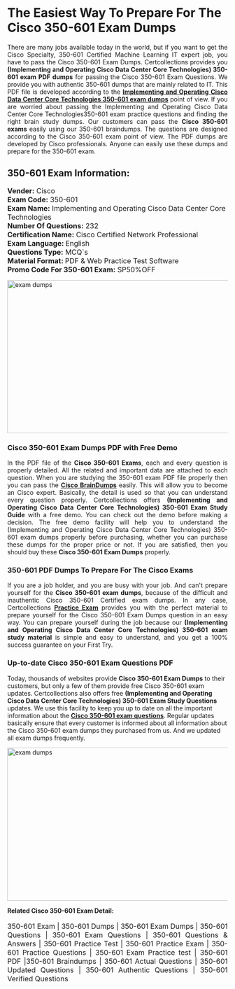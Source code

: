 <h1>The Easiest Way To Prepare For The Cisco 350-601 Exam Dumps</h1> <p style="text-align:justify">There are many jobs available today in the world, but if you want to get the Cisco Specialty, 350-601 Certified Machine Learning IT expert job, you have to pass the Cisco 350-601 Exam Dumps. Certcollections provides you <strong>(Implementing and Operating Cisco Data Center Core Technologies) 350-601 exam PDF dumps</strong> for passing the Cisco 350-601 Exam Questions. We provide you with authentic 350-601 dumps that are mainly related to IT. This PDF file is developed according to the <a href="https://www.certsofficial.com/cisco/350-601-questions"><strong>Implementing and Operating Cisco Data Center Core Technologies 350-601 exam dumps</strong></a> point of view. If you are worried about passing the Implementing and Operating Cisco Data Center Core Technologies350-601 exam practice questions and finding the right brain study dumps. Our customers can pass the <strong>Cisco 350-601 exams </strong>easily using our 350-601 braindumps. The questions are designed according to the Cisco 350-601 exam point of view. The PDF dumps are developed by Cisco professionals. Anyone can easily use these dumps and prepare for the 350-601 exam.</p> <h2><strong>350-601 Exam Information:</strong></h2> <p><span style="font-size:16px"><strong>Vender:</strong> Cisco<br /> <strong>Exam Code:</strong> 350-601<br /> <strong>Exam Name:</strong> Implementing and Operating Cisco Data Center Core Technologies<br /> <strong>Number Of Questions:</strong> 232<br /> <strong>Certification Name:</strong> Cisco Certified Network Professional<br /> <strong>Exam Language: </strong>English<br /> <strong>Questions Type:</strong> MCQ`s<br /> <strong>Material Format: </strong>PDF & Web Practice Test Software<br /> <strong>Promo Code For 350-601 Exam:</strong> SP50%OFF</span></p> <p><a href="https://www.certsofficial.com/cisco/350-601-questions" rel="no-follow"><img alt="exam dumps" src="https://www.certcollections.com/uploads/content/certsofficial.jpg" style="height:350px; width:750px" /></a></p> <h3><strong>Cisco 350-601 Exam Dumps PDF with Free Demo</strong></h3> <p style="text-align:justify">In the PDF file of the <strong>Cisco 350-601 Exams</strong>, each and every question is properly detailed. All the related and important data are attached to each question. When you are studying the 350-601 exam PDF file properly then you can pass the <a href="https://www.certsofficial.com/cisco-dumps"><strong>Cisco BrainDumps</strong></a> easily. This will allow you to become an Cisco expert. Basically, the detail is used so that you can understand every question properly. Certcollections offers <strong>(Implementing and Operating Cisco Data Center Core Technologies) 350-601 Exam Study Guide</strong> with a free demo. You can check out the demo before making a decision. The free demo facility will help you to understand the (Implementing and Operating Cisco Data Center Core Technologies) 350-601 exam dumps properly before purchasing, whether you can purchase these dumps for the proper price or not. If you are satisfied, then you should buy these <strong>Cisco 350-601 Exam Dumps</strong> properly.</p> <h3><strong>350-601 PDF Dumps To Prepare For The Cisco Exams</strong></h3> <p style="text-align:justify">If you are a job holder, and you are busy with your job. And can't prepare yourself for the <strong>Cisco 350-601 exam dumps</strong>, because of the difficult and inauthentic Cisco 350-601 Certified exam dumps. In any case, Certcollections <strong><a href="https://www.certsofficial.com/">Practice Exam</a></strong> provides you with the perfect material to prepare yourself for the Cisco 350-601 Exam Dumps question in an easy way. You can prepare yourself during the job because our <strong>(Implementing and Operating Cisco Data Center Core Technologies) 350-601 exam study material</strong> is simple and easy to understand, and you get a 100% success guarantee on your First Try.</p> <h3><strong>Up-to-date Cisco 350-601 Exam Questions PDF</strong></h3> <p>Today, thousands of websites provide <strong>Cisco 350-601 Exam Dumps</strong> to their customers, but only a few of them provide free Cisco 350-601 exam updates. Certcollections also offers free <strong>(Implementing and Operating Cisco Data Center Core Technologies) 350-601 Exam Study Questions</strong> updates. We use this facility to keep you up to date on all the important information about the <a href="https://www.certsofficial.com/cisco/350-601-questions"><strong>Cisco 350-601 exam questions</strong></a>. Regular updates basically ensure that every customer is informed about all information about the Cisco 350-601 exam dumps they purchased from us. And we updated all exam dumps frequently.</p> <p><a href="https://www.certsofficial.com/cisco/350-601-questions"><img alt="exam dumps " src="https://www.certcollections.com/uploads/content/certsofficial2.jpg" style="height:350px; width:750px" /></a></p> <p style="text-align:justify"><span style="font-size:14px"><strong>Related Cisco 350-601 Exam Detail:</strong></span><br /> <br /> <span style="font-size:16px">350-601 Exam | 350-601 Dumps | 350-601 Exam Dumps | 350-601 Questions | 350-601 Exam Questions | 350-601 Questions & Answers | 350-601 Practice Test | 350-601 Practice Exam | 350-601 Practice Questions | 350-601 Exam Practice test | 350-601 PDF |350-601 Braindumps | 350-601 Actual Questions | 350-601 Updated Questions | 350-601 Authentic Questions | 350-601 Verified Questions</span></p>
